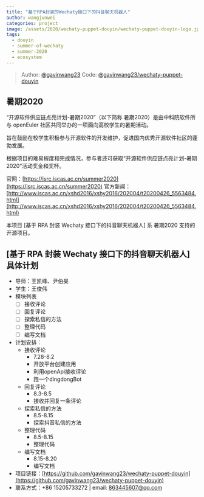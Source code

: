 ```yaml
---
title: "基于RPA封装的Wechaty接口下的抖音聊天机器人"
author: wangjunwei
categories: project
image: /assets/2020/wechaty-puppet-douyin/wechaty-puppet-douyin-logo.jpg
tags:
  - douyin
  - summer-of-wechaty
  - summer-2020
  - ecosystem
---
```


> Author: [@gavinwang23](https://github.com/gavinwang23)
> Code: [@gavinwang23/wechaty-puppet-douyin](https://github.com/gavinwang23/wechaty-puppet-douyin)

## 暑期2020

“开源软件供应链点亮计划-暑期2020”（以下简称 暑期2020）是由中科院软件所与 openEuler 社区共同举办的一项面向高校学生的暑期活动。

旨在鼓励在校学生积极参与开源软件的开发维护，促进国内优秀开源软件社区的蓬勃发展。

根据项目的难易程度和完成情况，参与者还可获取“开源软件供应链点亮计划-暑期2020”活动奖金和奖杯。

官网：[https://isrc.iscas.ac.cn/summer2020](https://isrc.iscas.ac.cn/summer2020) 官方新闻：[http://www.iscas.ac.cn/xshd2016/xshy2016/202004/t20200426_5563484.html](http://www.iscas.ac.cn/xshd2016/xshy2016/202004/t20200426_5563484.html)

本项目 [基于 RPA 封装 Wechaty 接口下的抖音聊天机器人] 系 暑期2020 支持的开源项目。

<!--more-->

## [基于 RPA 封装 Wechaty 接口下的抖音聊天机器人]具体计划

- 导师：王凯峰、尹伯昊
- 学生：王俊伟
- 模块列表
  - [ ] 接收评论
  - [ ] 回复评论
  - [ ] 探索私信的方法
  - [ ] 整理代码
  - [ ] 编写文档
- 计划安排：
  - 接收评论
    - 7.28-8.2
    - 开放平台创建应用
    - 利用openApi接收评论
    - 跑一个dingdongBot
  - 回复评论
    - 8.3-8.5
    - 接收并回复一条评论
  - 探索私信的方法
    - 8.5-8.15
    - 探索抖音私信的方法
  - 整理代码
    - 8.5-8.15
    - 整理代码
  - 编写文档
    - 8.15-8.20
    - 编写文档
- 项目链接：[https://github.com/gavinwang23/wechaty-puppet-douyin](https://github.com/gavinwang23/wechaty-puppet-douyin)
- 联系方式：+86 15205733272 | email: 863445607@qq.com
